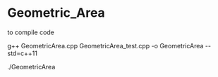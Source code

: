 # Geometric_Area
to compile code

g++ GeometricArea.cpp GeometricArea_test.cpp -o GeometricArea --std=c++11

./GeometricArea
